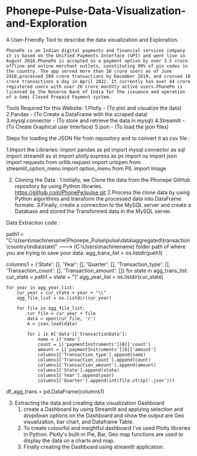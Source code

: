 # Phonepe-Pulse-Data-Visualization-and-Exploration

A User-Friendly Tool to describe the data visualization and Exploration.

    PhonePe is an Indian digital payments and financial services company it is based on the Unified Payments Interface (UPI) and went live in August 2016.PhonePe is accepted as a payment option by over 3.5 crore     offline and online merchant outlets, constituting 99% of pin codes in the country. The app served more than 10 crore users as of June 2018,processed 500 crore transactions by December 2019, and crossed 10       crore transactions a day in April 2022. It currently has over 44 crore registered users with over 20 crore monthly active users.PhonePe is licensed by the Reserve Bank of India for the issuance and operation    of a Semi Closed Prepaid Payment system.

Tools Required for this Website:
      1.Plotly - (To plot and visualize the data)
      2.Pandas - (To Create a DataFrame with the scraped data)
      3.mysql.connector - (To store and retrieve the data in mysql)
      4.Streamlit - (To Create Graphical user Interface)
      5.json - (To load the json files)

Steps for loading the JSON file from repository and to convert it as csv file :

  1.Import the Libraries:
        import pandas as pd
        import mysql.connector as sql
        import streamlit as st
        import plotly.express as px
        import os
        import json
        import requests
        from urllib.request import urlopen
        from streamlit_option_menu import option_menu
        from PIL import Image

  2. Cloning the Data :
        1.Initially, we Clone the data from the Phonepe GitHub repository by using Python libraries. https://github.com/PhonePe/pulse.git
        2.Process the clone data by using Python algorithms and transform the processed data into DataFrame formate.
        3.Finally, create a connection to the MySQL server and create a Database and stored the Transformed data in the MySQL server.

Data Extraction code :

path1 = "C:\\Users\\machinename\\Phonepe_Pulse\\pulse\\data\\aggregated\\transaction\\country\\india\\state\\"  ---> (C:\\Users\\machinename) folder path of where you are trying to save your data.
agg_trans_list = os.listdir(path1)

columns1 = {'State': [], 'Year': [], 'Quarter': [], 'Transaction_type': [], 'Transaction_count': [],
            'Transaction_amount': []}
for state in agg_trans_list:
    cur_state = path1 + state + "\\"
    agg_year_list = os.listdir(cur_state)
    
    for year in agg_year_list:
        cur_year = cur_state + year + "\\"
        agg_file_list = os.listdir(cur_year)
        
        for file in agg_file_list:
            cur_file = cur_year + file
            data = open(cur_file, 'r')
            A = json.load(data)
            
            for i in A['data']['transactionData']:
                name = i['name']
                count = i['paymentInstruments'][0]['count']
                amount = i['paymentInstruments'][0]['amount']
                columns1['Transaction_type'].append(name)
                columns1['Transaction_count'].append(count)
                columns1['Transaction_amount'].append(amount)
                columns1['State'].append(state)
                columns1['Year'].append(year)
                columns1['Quarter'].append(int(file.strip('.json')))
                
df_agg_trans = pd.DataFrame(columns1)
     

  3. Extracting the data and creating data visualization Dashboard
       1. create a Dashboard by using Streamlit and applying selection and dropdown options on the Dashboard and show the output are Geo visualization, bar chart, and Dataframe Table.
       2. To create colourful and insightful dashboard I've used Plotly libraries in Python. Plotly's built-in Pie, Bar, Geo map functions are used to display the data on a charts and map.
       3. Finally creating the Dashboard using streamlit application.



      
